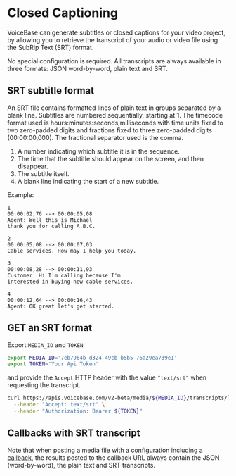 # Closed Captioning

VoiceBase can generate subtitles or closed captions for your video project, by allowing you to retrieve the transcript of your audio or video file using the SubRip Text (SRT) format.

No special configuration is required. All transcripts are always available in three formats: JSON word-by-word, plain text and SRT.

## SRT subtitle format

An SRT file contains formatted lines of plain text in groups separated by a blank line. Subtitles are numbered sequentially, starting at 1. The timecode format used is hours:minutes:seconds,milliseconds with time units fixed to two zero-padded digits and fractions fixed to three zero-padded digits (00:00:00,000).  The fractional separator used is the comma.

1. A number indicating which subtitle it is in the sequence.
2. The time that the subtitle should appear on the screen, and then disappear.
3. The subtitle itself.
4. A blank line indicating the start of a new subtitle.

Example:

```
1
00:00:02,76 --> 00:00:05,08
Agent: Well this is Michael
thank you for calling A.B.C.

2
00:00:05,08 --> 00:00:07,03
Cable services. How may I help you today.

3
00:00:08,28 --> 00:00:11,93
Customer: Hi I'm calling because I'm
interested in buying new cable services.

4
00:00:12,64 --> 00:00:16,43
Agent: OK great let's get started.

```

## GET an SRT format

Export `MEDIA_ID` and `TOKEN`

```bash
export MEDIA_ID='7eb7964b-d324-49cb-b5b5-76a29ea739e1'
export TOKEN='Your Api Token'
```

and provide the `Accept` HTTP header with the value `"text/srt"` when requesting the transcript.

```bash
curl https://apis.voicebase.com/v2-beta/media/${MEDIA_ID}/transcripts/latest \
  --header "Accept: text/srt" \
  --header "Authorization: Bearer ${TOKEN}"
```

## Callbacks with SRT transcript

Note that when posting a media file with a configuration including a
[callback](callbacks.html), the results posted to the callback URL always contain
the JSON (word-by-word), the plain text and SRT transcripts.
